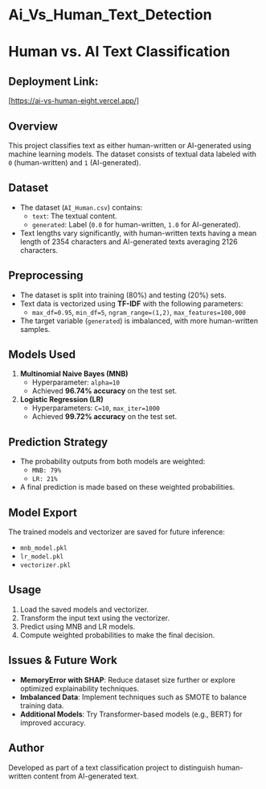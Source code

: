 # Ai_Vs_Human_Text_Detection
# Human vs. AI Text Classification

## Deployment Link:
  [https://ai-vs-human-eight.vercel.app/]
  
## Overview
This project classifies text as either human-written or AI-generated using machine learning models. The dataset consists of textual data labeled with `0` (human-written) and `1` (AI-generated).

## Dataset
- The dataset (`AI_Human.csv`) contains:
  - `text`: The textual content.
  - `generated`: Label (`0.0` for human-written, `1.0` for AI-generated).
- Text lengths vary significantly, with human-written texts having a mean length of 2354 characters and AI-generated texts averaging 2126 characters.

## Preprocessing
- The dataset is split into training (80%) and testing (20%) sets.
- Text data is vectorized using **TF-IDF** with the following parameters:
  - `max_df=0.95`, `min_df=5`, `ngram_range=(1,2)`, `max_features=100,000`
- The target variable (`generated`) is imbalanced, with more human-written samples.

## Models Used
1. **Multinomial Naive Bayes (MNB)**
   - Hyperparameter: `alpha=10`
   - Achieved **96.74% accuracy** on the test set.
2. **Logistic Regression (LR)**
   - Hyperparameters: `C=10`, `max_iter=1000`
   - Achieved **99.72% accuracy** on the test set.

## Prediction Strategy
- The probability outputs from both models are weighted:
  - `MNB: 79%`
  - `LR: 21%`
- A final prediction is made based on these weighted probabilities.

## Model Export
The trained models and vectorizer are saved for future inference:
- `mnb_model.pkl`
- `lr_model.pkl`
- `vectorizer.pkl`


## Usage
1. Load the saved models and vectorizer.
2. Transform the input text using the vectorizer.
3. Predict using MNB and LR models.
4. Compute weighted probabilities to make the final decision.

## Issues & Future Work
- **MemoryError with SHAP**: Reduce dataset size further or explore optimized explainability techniques.
- **Imbalanced Data**: Implement techniques such as SMOTE to balance training data.
- **Additional Models**: Try Transformer-based models (e.g., BERT) for improved accuracy.

## Author
Developed as part of a text classification project to distinguish human-written content from AI-generated text.

